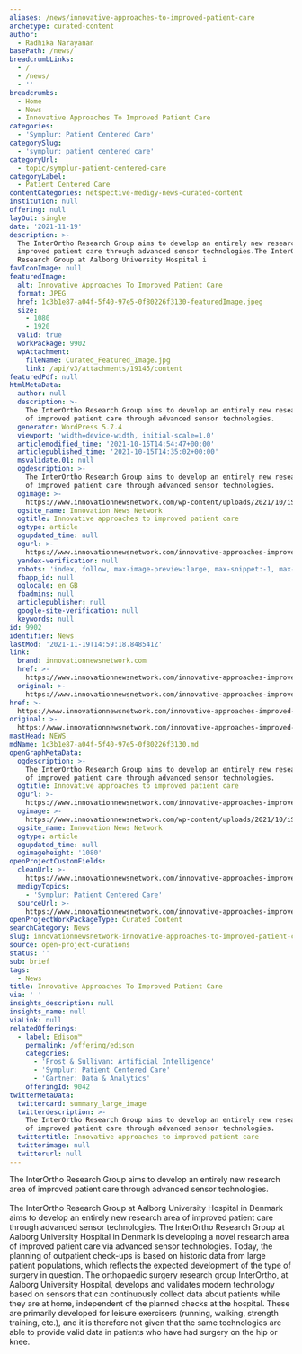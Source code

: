 ```yaml
---
aliases: /news/innovative-approaches-to-improved-patient-care
archetype: curated-content
author:
  - Radhika Narayanan
basePath: /news/
breadcrumbLinks:
  - /
  - /news/
  - ''
breadcrumbs:
  - Home
  - News
  - Innovative Approaches To Improved Patient Care
categories:
  - 'Symplur: Patient Centered Care'
categorySlug:
  - 'symplur: patient centered care'
categoryUrl:
  - topic/symplur-patient-centered-care
categoryLabel:
  - Patient Centered Care
contentCategories: netspective-medigy-news-curated-content
institution: null
offering: null
layOut: single
date: '2021-11-19'
description: >-
  The InterOrtho Research Group aims to develop an entirely new research area of
  improved patient care through advanced sensor technologies.The InterOrtho
  Research Group at Aalborg University Hospital i
favIconImage: null
featuredImage:
  alt: Innovative Approaches To Improved Patient Care
  format: JPEG
  href: 1c3b1e87-a04f-5f40-97e5-0f80226f3130-featuredImage.jpeg
  size:
    - 1080
    - 1920
  valid: true
  workPackage: 9902
  wpAttachment:
    fileName: Curated_Featured_Image.jpg
    link: /api/v3/attachments/19145/content
featuredPdf: null
htmlMetaData:
  author: null
  description: >-
    The InterOrtho Research Group aims to develop an entirely new research area
    of improved patient care through advanced sensor technologies.
  generator: WordPress 5.7.4
  viewport: 'width=device-width, initial-scale=1.0'
  articlemodified_time: '2021-10-15T14:54:47+00:00'
  articlepublished_time: '2021-10-15T14:35:02+00:00'
  msvalidate.01: null
  ogdescription: >-
    The InterOrtho Research Group aims to develop an entirely new research area
    of improved patient care through advanced sensor technologies.
  ogimage: >-
    https://www.innovationnewsnetwork.com/wp-content/uploads/2021/10/iStocksudok1-619636894.jpg
  ogsite_name: Innovation News Network
  ogtitle: Innovative approaches to improved patient care
  ogtype: article
  ogupdated_time: null
  ogurl: >-
    https://www.innovationnewsnetwork.com/innovative-approaches-improved-patient-care/15054/
  yandex-verification: null
  robots: 'index, follow, max-image-preview:large, max-snippet:-1, max-video-preview:-1'
  fbapp_id: null
  oglocale: en_GB
  fbadmins: null
  articlepublisher: null
  google-site-verification: null
  keywords: null
id: 9902
identifier: News
lastMod: '2021-11-19T14:59:18.848541Z'
link:
  brand: innovationnewsnetwork.com
  href: >-
    https://www.innovationnewsnetwork.com/innovative-approaches-improved-patient-care/15054/
  original: >-
    https://www.innovationnewsnetwork.com/innovative-approaches-improved-patient-care/15054/
href: >-
  https://www.innovationnewsnetwork.com/innovative-approaches-improved-patient-care/15054/
original: >-
  https://www.innovationnewsnetwork.com/innovative-approaches-improved-patient-care/15054/
mastHead: NEWS
mdName: 1c3b1e87-a04f-5f40-97e5-0f80226f3130.md
openGraphMetaData:
  ogdescription: >-
    The InterOrtho Research Group aims to develop an entirely new research area
    of improved patient care through advanced sensor technologies.
  ogtitle: Innovative approaches to improved patient care
  ogurl: >-
    https://www.innovationnewsnetwork.com/innovative-approaches-improved-patient-care/15054/
  ogimage: >-
    https://www.innovationnewsnetwork.com/wp-content/uploads/2021/10/iStocksudok1-619636894.jpg
  ogsite_name: Innovation News Network
  ogtype: article
  ogupdated_time: null
  ogimageheight: '1080'
openProjectCustomFields:
  cleanUrl: >-
    https://www.innovationnewsnetwork.com/innovative-approaches-improved-patient-care/15054/
  medigyTopics:
    - 'Symplur: Patient Centered Care'
  sourceUrl: >-
    https://www.innovationnewsnetwork.com/innovative-approaches-improved-patient-care/15054/
openProjectWorkPackageType: Curated Content
searchCategory: News
slug: innovationnewsnetwork-innovative-approaches-to-improved-patient-care
source: open-project-curations
status: ''
sub: brief
tags:
  - News
title: Innovative Approaches To Improved Patient Care
via: ' '
insights_description: null
insights_name: null
viaLink: null
relatedOfferings:
  - label: Edison™
    permalink: /offering/edison
    categories:
      - 'Frost & Sullivan: Artificial Intelligence'
      - 'Symplur: Patient Centered Care'
      - 'Gartner: Data & Analytics'
    offeringId: 9042
twitterMetaData:
  twittercard: summary_large_image
  twitterdescription: >-
    The InterOrtho Research Group aims to develop an entirely new research area
    of improved patient care through advanced sensor technologies.
  twittertitle: Innovative approaches to improved patient care
  twitterimage: null
  twitterurl: null
---
```

<p>The InterOrtho Research Group aims to develop an entirely new research area of improved patient care through advanced sensor technologies.<br><br>The InterOrtho Research Group at Aalborg University Hospital in Denmark aims to develop an entirely new research area of improved patient care through advanced sensor technologies.
The InterOrtho Research Group at Aalborg University Hospital in Denmark is developing a novel research area of improved patient care via advanced sensor technologies.
Today, the planning of outpatient check-ups is based on historic data from large patient populations, which reflects the expected development of the type of surgery in question.
The orthopaedic surgery research group InterOrtho, at Aalborg University Hospital, develops and validates modern technology based on sensors that can continuously collect data about patients while they are at home, independent of the planned checks at the hospital.
These are primarily developed for leisure exercisers (running, walking, strength training, etc.), and it is therefore not given that the same technologies are able to provide valid data in patients who have had surgery on the hip or knee.</p>
